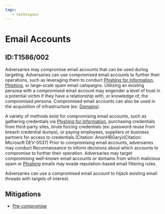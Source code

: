 ```yaml
---
tags:
   - techniques
---
```

# Email Accounts
## ID:T1586/002
Adversaries may compromise email accounts that can be used during targeting. Adversaries can use compromised email accounts to further their operations, such as leveraging them to conduct [Phishing for Information](/mitre/techniques/T1598), [Phishing](/mitre/techniques/T1566), or large-scale spam email campaigns. Utilizing an existing persona with a compromised email account may engender a level of trust in a potential victim if they have a relationship with, or knowledge of, the compromised persona. Compromised email accounts can also be used in the acquisition of infrastructure (ex: [Domains](/mitre/techniques/T1583/001)).

A variety of methods exist for compromising email accounts, such as gathering credentials via [Phishing for Information](/mitre/techniques/T1598), purchasing credentials from third-party sites, brute forcing credentials (ex: password reuse from breach credential dumps), or paying employees, suppliers or business partners for access to credentials.(Citation: AnonHBGary)(Citation: Microsoft DEV-0537) Prior to compromising email accounts, adversaries may conduct Reconnaissance to inform decisions about which accounts to compromise to further their operation. Adversaries may target compromising well-known email accounts or domains from which malicious spam or [Phishing](/mitre/techniques/T1566) emails may evade reputation-based email filtering rules.

Adversaries can use a compromised email account to hijack existing email threads with targets of interest.
## Mitigations
* [Pre-compromise](mitigations/M1056)
